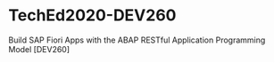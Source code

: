 # TechEd2020-DEV260
Build SAP Fiori Apps with the ABAP RESTful Application Programming Model [DEV260]
